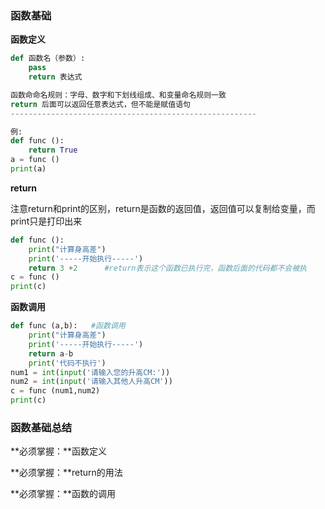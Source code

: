 ### 函数基础

**函数定义**

```py
def 函数名（参数）:
    pass
    return 表达式

函数命命名规则：字母、数字和下划线组成、和变量命名规则一致
return 后面可以返回任意表达式，但不能是赋值语句
-------------------------------------------------------

例:
def func ():
    return True
a = func ()
print(a)
```

**return**

注意return和print的区别，return是函数的返回值，返回值可以复制给变量，而print只是打印出来

```py
def func (): 
    print("计算身高差")
    print('-----开始执行-----')
    return 3 +2      #return表示这个函数已执行完，函数后面的代码都不会被执
c = func ()
print(c)
```

**函数调用**

```py
def func (a,b):   #函数调用
    print("计算身高差")
    print('-----开始执行-----')
    return a-b 
    print('代码不执行')
num1 = int(input('请输入您的升高CM:'))
num2 = int(input('请输入其他人升高CM'))
c = func (num1,num2)
print(c)
```

### 函数基础总结

**必须掌握：**函数定义

**必须掌握：**return的用法

**必须掌握：**函数的调用

